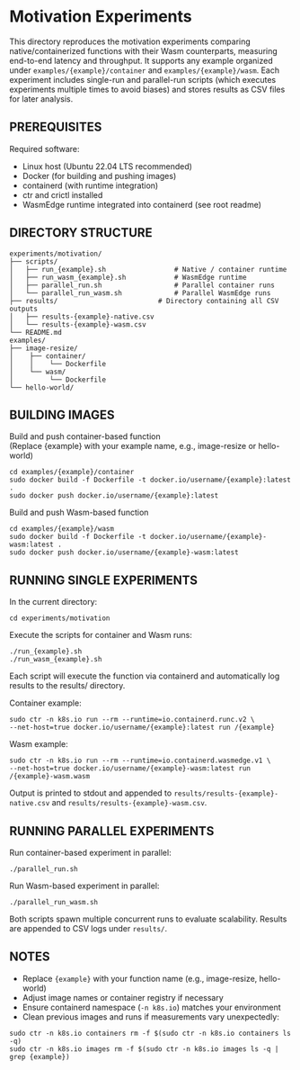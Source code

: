 # Motivation Experiments

This directory reproduces the motivation experiments comparing native/containerized
functions with their Wasm counterparts, measuring end-to-end latency and throughput.
It supports any example organized under `examples/{example}/container` and `examples/{example}/wasm`.
Each experiment includes single-run and parallel-run scripts (which executes experiments multiple times to avoid biases) and stores results as CSV files for later analysis.


## PREREQUISITES

Required software:
- Linux host (Ubuntu 22.04 LTS recommended)
- Docker (for building and pushing images)
- containerd (with runtime integration)
- ctr and crictl installed
- WasmEdge runtime integrated into containerd (see root readme)


## DIRECTORY STRUCTURE

```
experiments/motivation/
├── scripts/                         
│   ├── run_{example}.sh                 # Native / container runtime
│   ├── run_wasm_{example}.sh            # WasmEdge runtime 
│   ├── parallel_run.sh                  # Parallel container runs
│   └── parallel_run_wasm.sh             # Parallel WasmEdge runs
├── results/                         # Directory containing all CSV outputs
│   ├── results-{example}-native.csv
│   └── results-{example}-wasm.csv
└── README.md                      
examples/
├── image-resize/
│    ├── container/
│    │    └── Dockerfile
│    └── wasm/
│         └── Dockerfile
└── hello-world/
```

## BUILDING IMAGES

Build and push container-based function  
(Replace {example} with your example name, e.g., image-resize or hello-world)

```
cd examples/{example}/container
sudo docker build -f Dockerfile -t docker.io/username/{example}:latest .
sudo docker push docker.io/username/{example}:latest
```
Build and push Wasm-based function

```
cd examples/{example}/wasm
sudo docker build -f Dockerfile -t docker.io/username/{example}-wasm:latest .
sudo docker push docker.io/username/{example}-wasm:latest
```

## RUNNING SINGLE EXPERIMENTS

In the current directory:

```
cd experiments/motivation
```
Execute the scripts for container and Wasm runs:

```
./run_{example}.sh
./run_wasm_{example}.sh
```
Each script will execute the function via containerd and automatically log results to the results/ directory.

Container example:
```
sudo ctr -n k8s.io run --rm --runtime=io.containerd.runc.v2 \
--net-host=true docker.io/username/{example}:latest run /{example}
```
Wasm example:
```
sudo ctr -n k8s.io run --rm --runtime=io.containerd.wasmedge.v1 \
--net-host=true docker.io/username/{example}-wasm:latest run /{example}-wasm.wasm
```

Output is printed to stdout and appended to `results/results-{example}-native.csv` and `results/results-{example}-wasm.csv`.


## RUNNING PARALLEL EXPERIMENTS

Run container-based experiment in parallel:
```
./parallel_run.sh
```
Run Wasm-based experiment in parallel:
```
./parallel_run_wasm.sh
```
Both scripts spawn multiple concurrent runs to evaluate scalability.
Results are appended to CSV logs under `results/`.


## NOTES

- Replace `{example}` with your function name (e.g., image-resize, hello-world)
- Adjust image names or container registry if necessary
- Ensure containerd namespace (`-n k8s.io`) matches your environment
- Clean previous images and runs if measurements vary unexpectedly:
```
sudo ctr -n k8s.io containers rm -f $(sudo ctr -n k8s.io containers ls -q)
sudo ctr -n k8s.io images rm -f $(sudo ctr -n k8s.io images ls -q | grep {example})
```